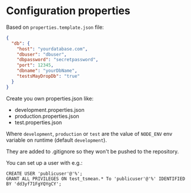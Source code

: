 # Configuration properties

Based on `properties.template.json` file:
```json
{
  "db": {
    "host": "yourdatabase.com",
    "dbuser": "dbuser",
    "dbpassword": "secretpassword",
    "port": 12345,
    "dbname": "yourDbName",
    "testsMayDropDb": "true"
  }
}
```

Create you own properties.json like:
- development.properties.json
- production.properties.json
- test.properties.json

Where `development`, `production` or `test` are the value of `NODE_ENV` env variable on runtime (default `development`).

They are added to .gitignore so they won't be pushed to the repository.

You can set up a user with e.g.:
```
CREATE USER 'publicuser'@'%';
GRANT ALL PRIVILEGES ON test_tsmean.* To 'publicuser'@'%' IDENTIFIED BY 'dd3yf71FgYQYgCY';
```
